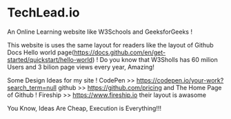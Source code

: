 # TechLead.io
An Online Learning website like W3Schools and GeeksforGeeks !

This website is uses the same layout for readers like the layout of Github Docs Hello world page(https://docs.github.com/en/get-started/quickstart/hello-world) !
Do you know that W3Sholls has 60 milion Users and 3 bilion page views every year, Amazing!

Some Design Ideas for my site !
CodePen >> https://codepen.io/your-work?search_term=null
github >>  https://github.com/pricing and The Home Page of Github !
Fireship >> https://www.fireship.io their layout is awasome




You Know, Ideas Are Cheap, Execution is Everything!!!
